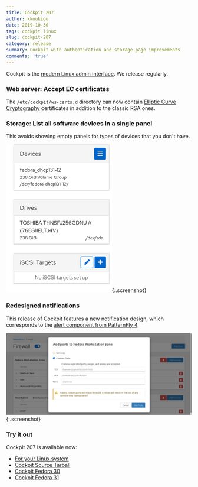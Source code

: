 ```yaml
---
title: Cockpit 207
author: kkoukiou
date: 2019-10-30
tags: cockpit linux
slug: cockpit-207
category: release
summary: Cockpit with authentication and storage page improvements
comments: 'true'
---
```


Cockpit is the [modern Linux admin interface](https://cockpit-project.org/). We
release regularly.

### Web server: Accept EC certificates

The `/etc/cockpit/ws-certs.d` directory can now contain
[Elliptic Curve Cryptography](https://wiki.openssl.org/index.php/Elliptic_Curve_Cryptography) certificates in addition to the classic RSA ones.

### Storage: List all software devices in a single panel

This avoids showing empty panels for types of devices that you don't have.

![Storage software devices](/images/storage-software-devices.png){:.screenshot}

### Redesigned notifications

This release of Cockpit features a new notification design,
which corresponds to the [alert component from PatternFly 4](https://pf4.patternfly.org/components/Alert/examples/).

![Alert firewall](/images/alert-firewall.png){:.screenshot}

### Try it out

Cockpit 207 is available now:

 * [For your Linux system](https://cockpit-project.org/running.html)
 * [Cockpit Source Tarball](https://github.com/cockpit-project/cockpit/releases/tag/207)
 * [Cockpit Fedora 30](https://bodhi.fedoraproject.org/updates/FEDORA-2019-2a9d6c73dc)
 * [Cockpit Fedora 31](https://bodhi.fedoraproject.org/updates/FEDORA-2019-d2ecb54f20)
